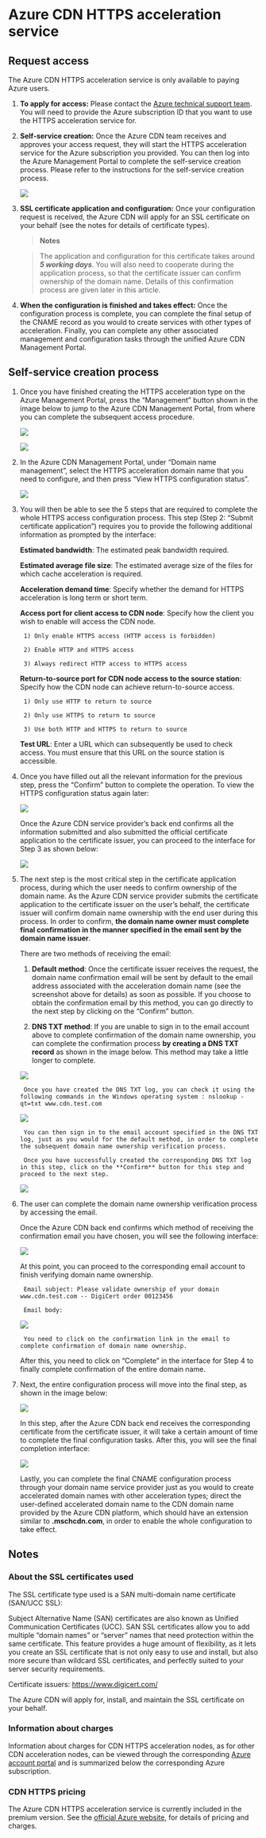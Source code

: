# Azure CDN HTTPS acceleration service


## Request access
The Azure CDN HTTPS acceleration service is only available to paying Azure users.

1. **To apply for access:** Please contact the [Azure technical support team](https://www.azure.cn/support/contact/). You will need to provide the Azure subscription ID that you want to use the HTTPS acceleration service for.


2. **Self-service creation:** Once the Azure CDN team receives and approves your access request, they will start the HTTPS acceleration service for the Azure subscription you provided. You can then log into the Azure Management Portal to complete the self-service creation process. Please refer to the instructions for the self-service creation process.

    ![][1]


3. **SSL certificate application and configuration:** Once your configuration request is received, the Azure CDN will apply for an SSL certificate on your behalf (see the notes for details of certificate types).
    > **Notes**

    > The application and configuration for this certificate takes around ***5 working days***. You will also need to cooperate during the application process, so that the certificate issuer can confirm ownership of the domain name. Details of this confirmation process are given later in this article.

4. **When the configuration is finished and takes effect:** Once the configuration process is complete, you can complete the final setup of the CNAME record as you would to create services with other types of acceleration. Finally, you can complete any other associated management and configuration tasks through the unified Azure CDN Management Portal.


## Self-service creation process
1. Once you have finished creating the HTTPS acceleration type on the Azure Management Portal, press the “Management” button shown in the image below to jump to the Azure CDN Management Portal, from where you can complete the subsequent access procedure.

	![][2]

	![][3]

2. In the Azure CDN Management Portal, under “Domain name management”, select the HTTPS acceleration domain name that you need to configure, and then press “View HTTPS configuration status”.

	![][4]

3. You will then be able to see the 5 steps that are required to complete the whole HTTPS access configuration process. This step (Step 2: “Submit certificate application”) requires you to provide the following additional information as prompted by the interface:

	**Estimated bandwidth**: The estimated peak bandwidth required.

	**Estimated average file size**: The estimated average size of the files for which cache acceleration is required.

	**Acceleration demand time**: Specify whether the demand for HTTPS acceleration is long term or short term.

	**Access port for client access to CDN node**: Specify how the client you wish to enable will access the CDN node.

		1) Only enable HTTPS access (HTTP access is forbidden)

		2) Enable HTTP and HTTPS access

		3) Always redirect HTTP access to HTTPS access

	**Return-to-source port for CDN node access to the source station**: Specify how the CDN node can achieve return-to-source access.

		1) Only use HTTP to return to source

		2) Only use HTTPS to return to source

		3) Use both HTTP and HTTPS to return to source

	**Test URL**: Enter a URL which can subsequently be used to check access. You must ensure that this URL on the source station is accessible.

4. Once you have filled out all the relevant information for the previous step, press the “Confirm” button to complete the operation. To view the HTTPS configuration status again later:

	![][5]

	Once the Azure CDN service provider’s back end confirms all the information submitted and also submitted the official certificate application to the certificate issuer, you can proceed to the interface for Step 3 as shown below:

	![][6]

5. The next step is the most critical step in the certificate application process, during which the user needs to confirm ownership of the domain name. As the Azure CDN service provider submits the certificate application to the certificate issuer on the user’s behalf, the certificate issuer will confirm domain name ownership with the end user during this process. In order to confirm, **the domain name owner must complete final confirmation in the manner specified in the email sent by the domain name issuer**.

	There are two methods of receiving the email:

	1) **Default method**: Once the certificate issuer receives the request, the domain name confirmation email will be sent by default to the email address associated with the acceleration domain name (see the screenshot above for details) as soon as possible. If you choose to obtain the confirmation email by this method, you can go directly to the next step by clicking on the “Confirm” button.
		
		

	2) **DNS TXT method**: If you are unable to sign in to the email account above to complete confirmation of the domain name ownership, you can complete the confirmation process **by creating a DNS TXT record** as shown in the image below. This method may take a little longer to complete.

	![][8]

		Once you have created the DNS TXT log, you can check it using the following commands in the Windows operating system : nslookup -qt=txt www.cdn.test.com

	![][9]

		You can then sign in to the email account specified in the DNS TXT log, just as you would for the default method, in order to complete the subsequent domain name ownership verification process.

		Once you have successfully created the corresponding DNS TXT log in this step, click on the **Confirm** button for this step and proceed to the next step.

	![][10]

	

6. The user can complete the domain name ownership verification process by accessing the email.
	
	Once the Azure CDN back end confirms which method of receiving the confirmation email you have chosen, you will see the following interface:

	![][11]

	At this point, you can proceed to the corresponding email account to finish verifying domain name ownership.

		Email subject: Please validate ownership of your domain www.cdn.test.com -- DigiCert order 00123456

		Email body:

	![][7]

		You need to click on the confirmation link in the email to complete confirmation of domain name ownership.

	After this, you need to click on “Complete” in the interface for Step 4 to finally complete confirmation of the entire domain name.

7. Next, the entire configuration process will move into the final step, as shown in the image below:

	![][12]

	In this step, after the Azure CDN back end receives the corresponding certificate from the certificate issuer, it will take a certain amount of time to complete the final configuration tasks. After this, you will see the final completion interface:

	![][13]

	Lastly, you can complete the final CNAME configuration process through your domain name service provider just as you would to create accelerated domain names with other acceleration types; direct the user-defined accelerated domain name to the CDN domain name provided by the Azure CDN platform, which should have an extension similar to **.mschcdn.com**, in order to enable the whole configuration to take effect.




## Notes

### About the SSL certificates used
The SSL certificate type used is a SAN multi-domain name certificate (SAN/UCC SSL):

Subject Alternative Name (SAN) certificates are also known as Unified Communication Certificates (UCC). SAN SSL certificates allow you to add multiple “domain names” or “server” names that need protection within the same certificate. This feature provides a huge amount of flexibility, as it lets you create an SSL certificate that is not only easy to use and install, but also more secure than wildcard SSL certificates, and perfectly suited to your server security requirements.

Certificate issuers: <https://www.digicert.com/>
	
The Azure CDN will apply for, install, and maintain the SSL certificate on your behalf.

### Information about charges
Information about charges for CDN HTTPS acceleration nodes, as for other CDN acceleration nodes, can be viewed through the corresponding [Azure account portal](https://account.windowsazure.cn) and is summarized below the corresponding Azure subscription.


### CDN HTTPS pricing
The Azure CDN HTTPS acceleration service is currently included in the premium version. See the [official Azure website](https://www.azure.cn/home/features/cdn/#price), for details of pricing and charges.


<!--Image references-->
[1]: ./img/h001.png
[2]: ./img/h002.png
[3]: ./img/h003.png
[4]: ./img/h004.png
[5]: ./img/h005.png
[6]: ./img/h006.png
[7]: ./img/h007.png
[8]: ./img/h008.png
[9]: ./img/h009.png
[10]: ./img/h010.png
[11]: ./img/h011.png
[12]: ./img/h012.png
[13]: ./img/h013.png

<!---HONumber=Acom_0503_2016_CDN-->